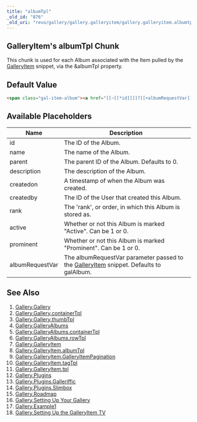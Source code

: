 ```yaml
---
title: "albumTpl"
_old_id: "876"
_old_uri: "revo/gallery/gallery.galleryitem/gallery.galleryitem.albumtpl"
---
```


## GalleryItem's albumTpl Chunk

 This chunk is used for each Album associated with the Item pulled by the [GalleryItem](extras/gallery/gallery.galleryitem "Gallery.GalleryItem") snippet, via the &albumTpl property.

## Default Value

 ``` html 
<span class="gal-item-album"><a href="[[~[[*id]]]]?[[+albumRequestVar]]=[[+id]]">[[+name]]</a></span>
```

## Available Placeholders

 | Name            | Description                                                                                                                                         |
 | --------------- | --------------------------------------------------------------------------------------------------------------------------------------------------- |
 | id              | The ID of the Album.                                                                                                                                |
 | name            | The name of the Album.                                                                                                                              |
 | parent          | The parent ID of the Album. Defaults to 0.                                                                                                          |
 | description     | The description of the Album.                                                                                                                       |
 | createdon       | A timestamp of when the Album was created.                                                                                                          |
 | createdby       | The ID of the User that created this Album.                                                                                                         |
 | rank            | The 'rank', or order, in which this Album is stored as.                                                                                             |
 | active          | Whether or not this Album is marked "Active". Can be 1 or 0.                                                                                        |
 | prominent       | Whether or not this Album is marked "Prominent". Can be 1 or 0.                                                                                     |
 | albumRequestVar | The albumRequestVar parameter passed to the [GalleryItem](extras/gallery/gallery.galleryitem "Gallery.GalleryItem") snippet. Defaults to galAlbum. |

## See Also

1. [Gallery.Gallery](extras/gallery/gallery.gallery)
  1. [Gallery.Gallery.containerTpl](extras/gallery/gallery.gallery/gallery.gallery.containertpl)
  2. [Gallery.Gallery.thumbTpl](extras/gallery/gallery.gallery/gallery.gallery.thumbtpl)
2. [Gallery.GalleryAlbums](extras/gallery/gallery.galleryalbums)
  1. [Gallery.GalleryAlbums.containerTpl](extras/gallery/gallery.galleryalbums/gallery.galleryalbums.containertpl)
  2. [Gallery.GalleryAlbums.rowTpl](extras/gallery/gallery.galleryalbums/gallery.galleryalbums.rowtpl)
3. [Gallery.GalleryItem](extras/gallery/gallery.galleryitem)
  1. [Gallery.GalleryItem.albumTpl](extras/gallery/gallery.galleryitem/gallery.galleryitem.albumtpl)
  2. [Gallery.GalleryItem.GalleryItemPagination](extras/gallery/gallery.galleryitem/gallery.galleryitem.galleryitempagination)
  3. [Gallery.GalleryItem.tagTpl](extras/gallery/gallery.galleryitem/gallery.galleryitem.tagtpl)
  4. [Gallery.GalleryItem.tpl](extras/gallery/gallery.galleryitem/gallery.galleryitem.tpl)
4. [Gallery.Plugins](extras/gallery/gallery.plugins)
  1. [Gallery.Plugins.Galleriffic](extras/gallery/gallery.plugins/gallery.plugins.galleriffic)
  2. [Gallery.Plugins.Slimbox](extras/gallery/gallery.plugins/gallery.plugins.slimbox)
5. [Gallery.Roadmap](extras/gallery/gallery.roadmap)
6. [Gallery.Setting Up Your Gallery](extras/gallery/gallery.setting-up-your-gallery)
7. [Gallery.Example1](extras/gallery/gallery.example1)
8. [Gallery.Setting Up the GalleryItem TV](extras/gallery/gallery.setting-up-the-galleryitem-tv)